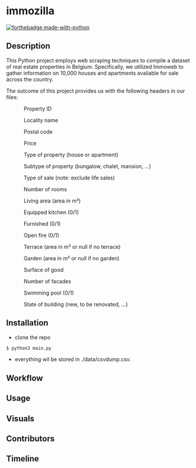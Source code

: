 # immozilla
[![forthebadge made-with-python](https://ForTheBadge.com/images/badges/made-with-python.svg)](https://www.python.org/)

##  Description
This Python project employs web scraping techniques to compile a dataset of real estate properties in Belgium. Specifically, we utilized Immoweb to gather information on 10,000 houses and apartments available for sale across the country.

The outcome of this project provides us with the following headers in our files:
<ol>
    <ul>Property ID</ul>
    <ul>Locality name</ul>
    <ul>Postal code</ul>
    <ul>Price</ul>
    <ul>Type of property (house or apartment)</ul>
    <ul>Subtype of property (bungalow, chalet, mansion, ...)</ul>
    <ul>Type of sale (note: exclude life sales)</ul>
    <ul>Number of rooms</ul>
    <ul>Living area (area in m²)</ul>
    <ul>Equipped kitchen (0/1)</ul>
    <ul>Furnished (0/1)</ul>
    <ul>Open fire (0/1)</ul>
    <ul>Terrace (area in m² or null if no terrace)</ul>
    <ul>Garden (area in m² or null if no garden)</ul>
    <ul>Surface of good</ul>
    <ul>Number of facades</ul>
    <ul>Swimming pool (0/1)</ul>
    <ul>State of building (new, to be renovated, ...)</ul>
</ol>

##  Installation

* clone the repo

```bash
$ python3 main.py
```

* everything wil be stored in ./data/csvdump.csv. 

##  Workflow

##  Usage

## Visuals

##  Contributors

##  Timeline